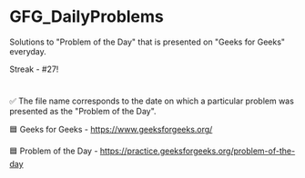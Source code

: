 # GFG_DailyProblems
Solutions to "Problem of the Day" that is presented on "Geeks for Geeks" everyday.

Streak - #27!
#
✅ The file name corresponds to the date on which a particular problem was presented as the "Problem of the Day".

🟦 Geeks for Geeks - https://www.geeksforgeeks.org/

🟦 Problem of the Day - https://practice.geeksforgeeks.org/problem-of-the-day
#